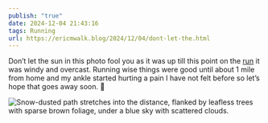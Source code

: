 ```yaml
---
publish: "true"
date: 2024-12-04 21:43:16
tags: Running
url: https://ericmwalk.blog/2024/12/04/dont-let-the.html
---
```


Don’t let the sun in this photo fool you as it was up till this point on the [run](https://strava.com/activities/13049025738) it was windy and overcast. Running wise things were good until about 1 mile from home and my ankle started hurting a pain I have not felt before so let’s hope that goes away soon. 😬

![Snow-dusted path stretches into the distance, flanked by leafless trees with sparse brown foliage, under a blue sky with scattered clouds.](https://ericmwalk.blog/uploads/2024/img-1122.jpeg)